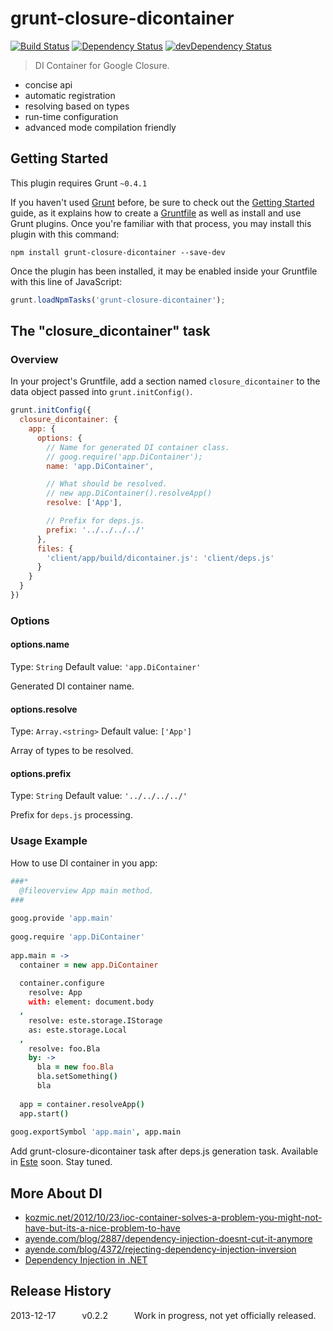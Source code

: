 # grunt-closure-dicontainer
[![Build Status](https://secure.travis-ci.org/steida/grunt-closure-dicontainer.png?branch=master)](http://travis-ci.org/steida/grunt-closure-dicontainer) [![Dependency Status](https://david-dm.org/steida/grunt-closure-dicontainer.png)](https://david-dm.org/steida/grunt-closure-dicontainer) [![devDependency Status](https://david-dm.org/steida/grunt-closure-dicontainer/dev-status.png)](https://david-dm.org/steida/grunt-closure-dicontainer#info=devDependencies)

> DI Container for Google Closure.

- concise api
- automatic registration
- resolving based on types
- run-time configuration
- advanced mode compilation friendly

## Getting Started
This plugin requires Grunt `~0.4.1`

If you haven't used [Grunt](http://gruntjs.com/) before, be sure to check out the [Getting Started](http://gruntjs.com/getting-started) guide, as it explains how to create a [Gruntfile](http://gruntjs.com/sample-gruntfile) as well as install and use Grunt plugins. Once you're familiar with that process, you may install this plugin with this command:

```shell
npm install grunt-closure-dicontainer --save-dev
```

Once the plugin has been installed, it may be enabled inside your Gruntfile with this line of JavaScript:

```js
grunt.loadNpmTasks('grunt-closure-dicontainer');
```

## The "closure_dicontainer" task

### Overview
In your project's Gruntfile, add a section named `closure_dicontainer` to the data object passed into `grunt.initConfig()`.

```js
grunt.initConfig({
  closure_dicontainer: {
    app: {
      options: {
        // Name for generated DI container class.
        // goog.require('app.DiContainer');
        name: 'app.DiContainer',

        // What should be resolved.
        // new app.DiContainer().resolveApp()
        resolve: ['App'],

        // Prefix for deps.js.
        prefix: '../../../../'
      },
      files: {
        'client/app/build/dicontainer.js': 'client/deps.js'
      }
    }
  }
})
```

### Options

#### options.name
Type: `String`
Default value: `'app.DiContainer'`

Generated DI container name.

#### options.resolve
Type: `Array.<string>`
Default value: `['App']`

Array of types to be resolved.

#### options.prefix
Type: `String`
Default value: `'../../../../'`

Prefix for `deps.js` processing.

### Usage Example

How to use DI container in you app:

```coffee
###*
  @fileoverview App main method.
###
 
goog.provide 'app.main'
 
goog.require 'app.DiContainer'
 
app.main = ->
  container = new app.DiContainer
  
  container.configure
    resolve: App
    with: element: document.body
  ,
    resolve: este.storage.IStorage
    as: este.storage.Local
  ,
    resolve: foo.Bla
    by: ->
      bla = new foo.Bla
      bla.setSomething()
      bla
 
  app = container.resolveApp()
  app.start()
 
goog.exportSymbol 'app.main', app.main
```

Add grunt-closure-dicontainer task after deps.js generation task.
Available in [Este](http://github.com/steida/este) soon. Stay tuned.

## More About DI
  - [kozmic.net/2012/10/23/ioc-container-solves-a-problem-you-might-not-have-but-its-a-nice-problem-to-have](http://kozmic.net/2012/10/23/ioc-container-solves-a-problem-you-might-not-have-but-its-a-nice-problem-to-have)
  - [ayende.com/blog/2887/dependency-injection-doesnt-cut-it-anymore](http://ayende.com/blog/2887/dependency-injection-doesnt-cut-it-anymore)
  - [ayende.com/blog/4372/rejecting-dependency-injection-inversion](http://ayende.com/blog/4372/rejecting-dependency-injection-inversion)
  - [Dependency Injection in .NET](http://www.manning.com/seemann)

## Release History
  2013-12-17   v0.2.2   Work in progress, not yet officially released.
